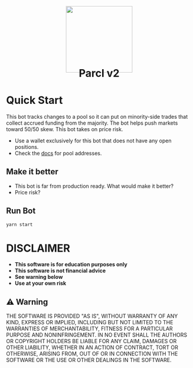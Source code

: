 <div align="center">
<img height="180" src="https://avatars.githubusercontent.com/u/84755822?s=200&v=4"/>
<h1 style="margin-top:-15px;">Parcl v2 </h1>
</div>

# Quick Start

This bot tracks changes to a pool so it can put on minority-side trades that collect accrued funding from the majority. The bot helps push markets toward 50/50 skew. This bot takes on price risk.

- Use a wallet exclusively for this bot that does not have any open positions.
- Check the [docs](https://docs.parcl.co/smart-contracts-+-accounts#pools) for pool addresses.

## Make it better

- This bot is far from production ready. What would make it better?
- Price risk?

## Run Bot

```sh
yarn start
```

# DISCLAIMER

- **This software is for education purposes only**
- **This software is not financial advice**
- **See warning below**
- **Use at your own risk**

## ⚠ Warning

THE SOFTWARE IS PROVIDED "AS IS", WITHOUT WARRANTY OF ANY KIND, EXPRESS OR IMPLIED, INCLUDING BUT NOT LIMITED TO THE WARRANTIES OF MERCHANTABILITY, FITNESS FOR A PARTICULAR PURPOSE AND NONINFRINGEMENT. IN NO EVENT SHALL THE AUTHORS OR COPYRIGHT HOLDERS BE LIABLE FOR ANY CLAIM, DAMAGES OR OTHER LIABILITY, WHETHER IN AN ACTION OF CONTRACT, TORT OR OTHERWISE, ARISING FROM, OUT OF OR IN CONNECTION WITH THE SOFTWARE OR THE USE OR OTHER DEALINGS IN THE SOFTWARE.
